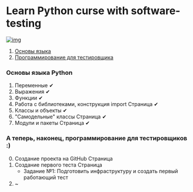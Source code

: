 # Learn Python curse with software-testing
[![img][logo]][st]

[logo]:http://software-testing.ru/images/stories/stru.png
[st]:http://software-testing.ru


1. [Основы языка](#one)
2. [Программирование для тестировщика](#two)


### <a name="one"></a> Основы языка Python
1. Переменные ✔
2. Выражения ✔
3. Функции ✔
4. Работа с библиотеками, конструкция import Страница ✔
5. Классы и объекты ✔
6. "Самодельные" классы Страница ✔
7. Модули и пакеты Страница ✔

### <a name="two"></a> А теперь, наконец, программирование для тестировщиков :)
0. Создание проекта на GitHub Страница
0. Создание первого теста Страница
    * Задание №1: Подготовить инфраструктуру и создать первый работающий тест
0. ~    
    